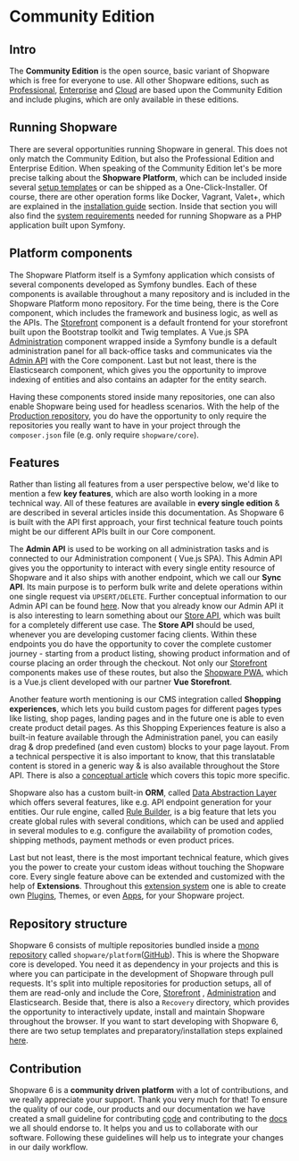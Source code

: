 # Community Edition

## Intro

The **Community Edition** is the open source, basic variant of Shopware which is free for everyone to use. All other Shopware editions, such as [Professional](../../products/editions/professional-edition.md), [Enterprise](../../products/editions/enterprise-edition/README.md) and [Cloud](../../products/cloud-1.md) are based upon the Community Edition and include plugins, which are only available in these editions.

## Running Shopware

There are several opportunities running Shopware in general. This does not only match the Community Edition, but also the Professional Edition and Enterprise Edition. When speaking of the Community Edition let's be more precise talking about the **Shopware Platform**, which can be included inside several [setup templates](../../guides/installation/overview.md#setup-templates) or can be shipped as a One-Click-Installer. Of course, there are other operation forms like Docker, Vagrant, Valet+, which are explained in the [installation guide](../../guides/installation/README.md) section. Inside that section you will also find the [system requirements](../../guides/installation/overview.md#prerequisites) needed for running Shopware as a PHP application built upon Symfony.

## Platform components

The Shopware Platform itself is a Symfony application which consists of several components developed as Symfony bundles. Each of these components is available throughout a many repository and is included in the Shopware Platform mono repository. For the time being, there is the Core component, which includes the framework and business logic, as well as the APIs. The [Storefront](../../guides/plugins/plugins/storefront/README.md) component is a default frontend for your storefront built upon the Bootstrap toolkit and Twig templates. A Vue.js SPA [Administration](../../concepts/framework/architecture/administration-concept.md) component wrapped inside a Symfony bundle is a default administration panel for all back-office tasks and communicates via the [Admin API](../../resources/references/api-reference/admin-api-reference.md) with the Core component. Last but not least, there is the Elasticsearch component, which gives you the opportunity to improve indexing of entities and also contains an adapter for the entity search.

Having these components stored inside many repositories, one can also enable Shopware being used for headless scenarios. With the help of the [Production repository](https://github.com/shopware/production), you do have the opportunity to only require the repositories you really want to have in your project through the `composer.json` file \(e.g. only require `shopware/core`\).

## Features

Rather than listing all features from a user perspective below, we'd like to mention a few **key features**, which are also worth looking in a more technical way. All of these features are available in **every single edition** & are described in several articles inside this documentation. As Shopware 6 is built with the API first approach, your first technical feature touch points might be our different APIs built in our Core component.

The **Admin API** is used to be working on all administration tasks and is connected to our Administration component \( Vue.js SPA\). This Admin API gives you the opportunity to interact with every single entity resource of Shopware and it also ships with another endpoint, which we call our **Sync API**. Its main purpose is to perform bulk write and delete operations within one single request via `UPSERT/DELETE`. Further conceptual information to our Admin API can be found [here](../../guides/integrations-api/admin-api/README.md). Now that you already know our Admin API it is also interesting to learn something about our [Store API](../../concepts/api/store-api.md), which was built for a completely different use case. The **Store API** should be used, whenever you are developing customer facing clients. Within these endpoints you do have the opportunity to cover the complete customer journey - starting from a product listing, showing product information and of course placing an order through the checkout. Not only our [Storefront](../../guides/plugins/plugins/storefront/README.md) components makes use of these routes, but also the [Shopware PWA](../../products/pwa-1/README.md), which is a Vue.js client developed with our partner **Vue Storefront**.

Another feature worth mentioning is our CMS integration called **Shopping experiences**, which lets you build custom pages for different pages types like listing, shop pages, landing pages and in the future one is able to even create product detail pages. As this Shopping Experiences feature is also a built-in feature available through the Administration panel, you can easily drag & drop predefined \(and even custom\) blocks to your page layout. From a technical perspective it is also important to know, that this translatable content is stored in a generic way & is also available throughout the Store API. There is also a [conceptual article](../../concepts/commerce/core/shopping-experiences-cms.md) which covers this topic more specific.

Shopware also has a custom built-in **ORM**, called [Data Abstraction Layer](../../concepts/framework/data-abstraction-layer/README.md) which offers several features, like e.g. API endpoint generation for your entities. Our rule engine, called [Rule Builder](../../concepts/framework/rules.md), is a big feature that lets you create global rules with several conditions, which can be used and applied in several modules to e.g. configure the availability of promotion codes, shipping methods, payment methods or even product prices.

Last but not least, there is the most important technical feature, which gives you the power to create your custom ideas without touching the Shopware core. Every single feature above can be extended and customized with the help of **Extensions**. Throughout this [extension system](../../concepts/extensions/README.md) one is able to create own [Plugins](../../concepts/extensions/plugins-concept.md), Themes, or even [Apps](../../concepts/extensions/apps-concept.md), for your Shopware project.

## Repository structure

Shopware 6 consists of multiple repositories bundled inside a [mono repository](https://www.atlassian.com/git/tutorials/monorepos) called `shopware/platform`\([GitHub](https://github.com/shopware/platform)\). This is where the Shopware core is developed. You need it as dependency in your projects and this is where you can participate in the development of Shopware through pull requests. It's split into multiple repositories for production setups, all of them are read-only and include the Core, [Storefront](../../guides/plugins/plugins/storefront/) , [Administration](../../concepts/framework/architecture/administration-concept.md) and Elasticsearch. Beside that, there is also a `Recovery` directory, which provides the opportunity to interactively update, install and maintain Shopware throughout the browser. If you want to start developing with Shopware 6, there are two setup templates and preparatory/installation steps explained [here](../../guides/installation/overview.md#setup-templates).

## Contribution

Shopware 6 is a **community driven platform** with a lot of contributions, and we really appreciate your support. Thank you very much for that! To ensure the quality of our code, our products and our documentation we have created a small guideline for contributing [code](../../resources/guidelines/code.md) and contributing to the [docs](../../resources/guidelines/documentation/README.md) we all should endorse to. It helps you and us to collaborate with our software. Following these guidelines will help us to integrate your changes in our daily workflow.

